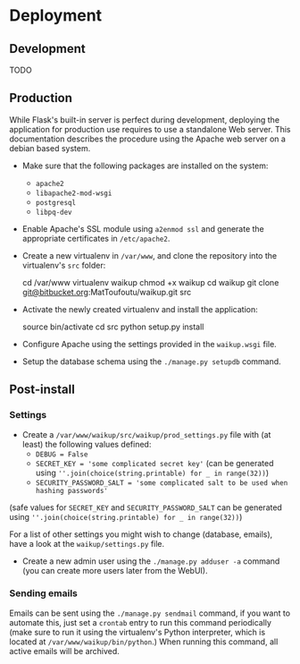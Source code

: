 # Deployment

## Development

TODO


## Production

While Flask's built-in server is perfect during development, deploying the application for production use requires to 
use a standalone Web server. This documentation describes the procedure using the Apache web server on a debian based 
system.

* Make sure that the following packages are installed on the system:
    * `apache2`
    * `libapache2-mod-wsgi`
    * `postgresql`
    * `libpq-dev`

* Enable Apache's SSL module using `a2enmod ssl` and generate the appropriate certificates in `/etc/apache2`.
* Create a new virtualenv in `/var/www`, and clone the repository into the virtualenv's `src` folder:


    cd /var/www
    virtualenv waikup
    chmod +x waikup
    cd waikup
    git clone git@bitbucket.org:MatToufoutu/waikup.git src


* Activate the newly created virtualenv and install the application:


    source bin/activate
    cd src
    python setup.py install


* Configure Apache using the settings provided in the `waikup.wsgi` file.
* Setup the database schema using the `./manage.py setupdb` command.


## Post-install

### Settings

* Create a `/var/www/waikup/src/waikup/prod_settings.py` file with (at least) the following values defined:
  * `DEBUG = False`
  * `SECRET_KEY = 'some complicated secret key'` (can be generated using `''.join(choice(string.printable) for _ in range(32))`)
  * `SECURITY_PASSWORD_SALT = 'some complicated salt to be used when hashing passwords'` 

(safe values for `SECRET_KEY` and `SECURITY_PASSWORD_SALT` can be generated using 
`''.join(choice(string.printable) for _ in range(32))`)

For a list of other settings you might wish to change (database, emails), have a look at the `waikup/settings.py` file.
 
* Create a new admin user using the `./manage.py adduser -a` command (you can create more users later from the WebUI).


### Sending emails

Emails can be sent using the `./manage.py sendmail` command, if you want to automate this, just set a `crontab` entry
to run this command periodically (make sure to run it using the virtualenv's Python interpreter, which is located at
`/var/www/waikup/bin/python`.) When running this command, all active emails will be archived.
